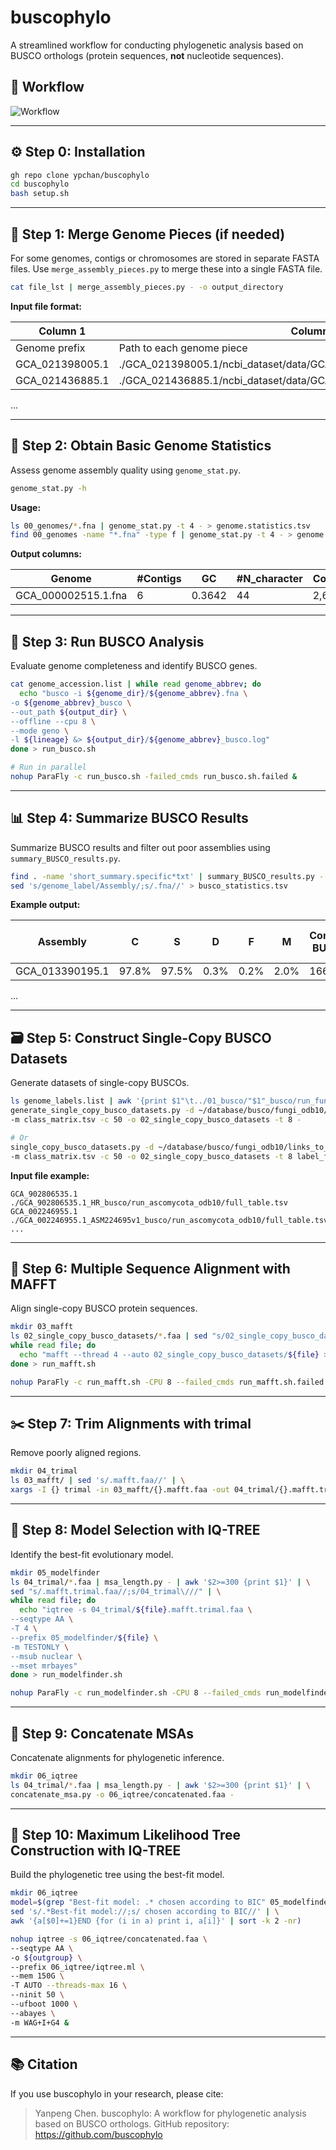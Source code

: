 # buscophylo

A streamlined workflow for conducting phylogenetic analysis based on BUSCO orthologs (protein sequences, **not** nucleotide sequences).

## 🔁 Workflow
![Workflow](images/gpa_workflow.jpg)

---
## ⚙️ Step 0: Installation
```bash
gh repo clone ypchan/buscophylo
cd buscophylo
bash setup.sh
``` 

---
## 🚩 Step 1: Merge Genome Pieces (if needed)

For some genomes, contigs or chromosomes are stored in separate FASTA files. Use `merge_assembly_pieces.py` to merge these into a single FASTA file.

```bash
cat file_lst | merge_assembly_pieces.py - -o output_directory
```

**Input file format:**

| Column 1           | Column 2                                                         |
|--------------------|------------------------------------------------------------------|
| Genome prefix      | Path to each genome piece                                        |
|GCA_021398005.1 | ./GCA_021398005.1/ncbi_dataset/data/GCA_021398005.1/GCA_021398005.fna|
|GCA_021436885.1 | ./GCA_021436885.1/ncbi_dataset/data/GCA_021436885.1/chr1.fna|
...

---

## 🧮 Step 2: Obtain Basic Genome Statistics

Assess genome assembly quality using `genome_stat.py`.

```bash
genome_stat.py -h
```

**Usage:**
```bash
ls 00_genomes/*.fna | genome_stat.py -t 4 - > genome.statistics.tsv
find 00_genomes -name "*.fna" -type f | genome_stat.py -t 4 - > genome.statistics.tsv
```

**Output columns:**

| Genome | #Contigs | GC | #N_character | Contig_longest | Contig_minimum | N90 | L90 | N50 | L50 | N75 | L75 |
|--------|----------|----|--------------|----------------|----------------|-----|-----|-----|-----|-----|-----|
|GCA_000002515.1.fna|  6|  0.3642|  44 | 2,602,197|  1,062,590 | 1,320,834 | 5 | 1,753,957 | 3 | 1,715,506|  4 |

---

## 🧬 Step 3: Run BUSCO Analysis

Evaluate genome completeness and identify BUSCO genes.

```bash
cat genome_accession.list | while read genome_abbrev; do
  echo "busco -i ${genome_dir}/${genome_abbrev}.fna \
-o ${genome_abbrev}_busco \
--out_path ${output_dir} \
--offline --cpu 8 \
--mode geno \
-l ${lineage} &> ${output_dir}/${genome_abbrev}_busco.log"
done > run_busco.sh

# Run in parallel
nohup ParaFly -c run_busco.sh -failed_cmds run_busco.sh.failed &
```

---

## 📊 Step 4: Summarize BUSCO Results

Summarize BUSCO results and filter out poor assemblies using `summary_BUSCO_results.py`.

```bash
find . -name 'short_summary.specific*txt' | summary_BUSCO_results.py - | \
sed 's/genome_label/Assembly/;s/.fna//' > busco_statistics.tsv
```

**Example output:**

| Assembly         | C     | S     | D     | F     | M     | Complete BUSCOs | Single-copy BUSCOs | Duplicated BUSCOs | Fragmented BUSCOs | Missing BUSCOs | Total BUSCO groups |
|------------------|-------|-------|-------|-------|-------|-----------------|--------------------|-------------------|-------------------|----------------|--------------------|
| GCA_013390195.1  | 97.8% | 97.5% | 0.3%  | 0.2%  | 2.0%  | 1669            | 1664               | 5                 | 3                 | 34             | 1706               |
...

---

## 🗃️ Step 5: Construct Single-Copy BUSCO Datasets

Generate datasets of single-copy BUSCOs.

```bash
ls genome_labels.list | awk '{print $1"\t../01_busco/"$1"_busco/run_fungi_odb10/full_table.tsv"}' | \
generate_single_copy_busco_datasets.py -d ~/database/busco/fungi_odb10/links_to_ODB10.txt \
-m class_matrix.tsv -c 50 -o 02_single_copy_busco_datasets -t 8 -

# Or
single_copy_busco_datasets.py -d ~/database/busco/fungi_odb10/links_to_ODB10.txt \
-m class_matrix.tsv -c 50 -o 02_single_copy_busco_datasets -t 8 label_full_table.path.list
```

**Input file example:**
```
GCA_902806535.1    ./GCA_902806535.1_HR_busco/run_ascomycota_odb10/full_table.tsv
GCA_002246955.1    ./GCA_002246955.1_ASM224695v1_busco/run_ascomycota_odb10/full_table.tsv
...
```

---

## 🧩 Step 6: Multiple Sequence Alignment with MAFFT

Align single-copy BUSCO protein sequences.

```bash
mkdir 03_mafft
ls 02_single_copy_busco_datasets/*.faa | sed "s/02_single_copy_busco_datasets\///" | \
while read file; do
  echo "mafft --thread 4 --auto 02_single_copy_busco_datasets/${file} > 03_mafft/${file%.faa}.mafft.faa 2> /dev/null"
done > run_mafft.sh

nohup ParaFly -c run_mafft.sh -CPU 8 --failed_cmds run_mafft.sh.failed &
```

---

## ✂️ Step 7: Trim Alignments with trimal

Remove poorly aligned regions.

```bash
mkdir 04_trimal
ls 03_mafft/ | sed 's/.mafft.faa//' | \
xargs -I {} trimal -in 03_mafft/{}.mafft.faa -out 04_trimal/{}.mafft.trimal.faa -gappyout
```

---

## 🧪 Step 8: Model Selection with IQ-TREE

Identify the best-fit evolutionary model.

```bash
mkdir 05_modelfinder
ls 04_trimal/*.faa | msa_length.py - | awk '$2>=300 {print $1}' | \
sed "s/.mafft.trimal.faa//;s/04_trimal\///" | \
while read file; do
  echo "iqtree -s 04_trimal/${file}.mafft.trimal.faa \
--seqtype AA \
-T 4 \
--prefix 05_modelfinder/${file} \
-m TESTONLY \
--msub nuclear \
--mset mrbayes"
done > run_modelfinder.sh

nohup ParaFly -c run_modelfinder.sh -CPU 8 --failed_cmds run_modelfinder.sh.failed &
```

---

## 🔗 Step 9: Concatenate MSAs

Concatenate alignments for phylogenetic inference.

```bash
mkdir 06_iqtree
ls 04_trimal/*.faa | msa_length.py - | awk '$2>=300 {print $1}' | \
concatenate_msa.py -o 06_iqtree/concatenated.faa -
```

---

## 🌳 Step 10: Maximum Likelihood Tree Construction with IQ-TREE

Build the phylogenetic tree using the best-fit model.

```bash
mkdir 06_iqtree
model=$(grep "Best-fit model: .* chosen according to BIC" 05_modelfinder/*log | \
sed 's/.*Best-fit model://;s/ chosen according to BIC//' | \
awk '{a[$0]+=1}END {for (i in a) print i, a[i]}' | sort -k 2 -nr)

nohup iqtree -s 06_iqtree/concatenated.faa \
--seqtype AA \
-o ${outgroup} \
--prefix 06_iqtree/iqtree.ml \
--mem 150G \
-T AUTO --threads-max 16 \
--ninit 50 \
--ufboot 1000 \
--abayes \
-m WAG+I+G4 &
```

---

## 📚 Citation

If you use buscophylo in your research, please cite:

> Yanpeng Chen. buscophylo: A workflow for phylogenetic analysis based on BUSCO orthologs. GitHub repository: https://github.com/buscophylo

